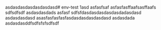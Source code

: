 asdasdasdasdasdasdasd# env-test 1asd
asfasfsaf
asfasfasffaafsasffaafs
sdfsdfsdf
asdasdasdads
asfasf
sdfsfdasdasdasdasdasdadasdasd
asdasdasdasd
asasfasfasfasfasdasdasdasdasdasd
asdasdada
asdasdasddfsdfsfsfsdfsdf
